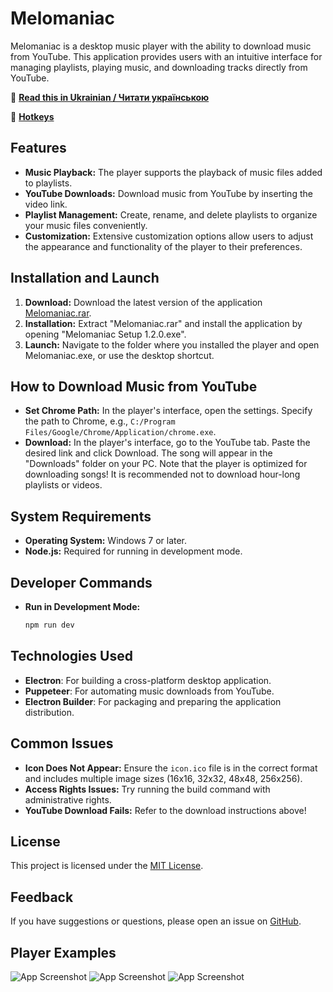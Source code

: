 # Melomaniac

Melomaniac is a desktop music player with the ability to download music from YouTube. This application provides users with an intuitive interface for managing playlists, playing music, and downloading tracks directly from YouTube.

📄 **[Read this in Ukrainian / Читати українською](READMEua.md)**


📄 **[Hotkeys](Hotkeys.md)**

## Features
- **Music Playback:** The player supports the playback of music files added to playlists.
- **YouTube Downloads:** Download music from YouTube by inserting the video link.
- **Playlist Management:** Create, rename, and delete playlists to organize your music files conveniently.
- **Customization:** Extensive customization options allow users to adjust the appearance and functionality of the player to their preferences.

## Installation and Launch
1. **Download:** Download the latest version of the application [Melomaniac.rar](https://github.com/yuriiavr/desctop-player/releases/download/Melomaniac2.0/Melomaniac2.0.0.zip).
2. **Installation:** Extract "Melomaniac.rar" and install the application by opening "Melomaniac Setup 1.2.0.exe".
3. **Launch:** Navigate to the folder where you installed the player and open Melomaniac.exe, or use the desktop shortcut.

## How to Download Music from YouTube
- **Set Chrome Path:** In the player's interface, open the settings. Specify the path to Chrome, e.g., `C:/Program Files/Google/Chrome/Application/chrome.exe`.
- **Download:** In the player's interface, go to the YouTube tab. Paste the desired link and click Download. The song will appear in the "Downloads" folder on your PC. Note that the player is optimized for downloading songs! It is recommended not to download hour-long playlists or videos.

## System Requirements
- **Operating System:** Windows 7 or later.
- **Node.js:** Required for running in development mode.

## Developer Commands
- **Run in Development Mode:**
  ```bash
  npm run dev

## Technologies Used
- **Electron**: For building a cross-platform desktop application.
- **Puppeteer**: For automating music downloads from YouTube.
- **Electron Builder**: For packaging and preparing the application distribution.

## Common Issues
- **Icon Does Not Appear:** Ensure the `icon.ico` file is in the correct format and includes multiple image sizes (16x16, 32x32, 48x48, 256x256).
- **Access Rights Issues:** Try running the build command with administrative rights.
- **YouTube Download Fails:** Refer to the download instructions above!

## License
This project is licensed under the [MIT License](LICENSE).

## Feedback
If you have suggestions or questions, please open an issue on [GitHub](https://github.com/username/myPlayer/issues).


## Player Examples
![App Screenshot](imageExamples/image11.png)
![App Screenshot](imageExamples/image14.png)
![App Screenshot](imageExamples/image15.png)
